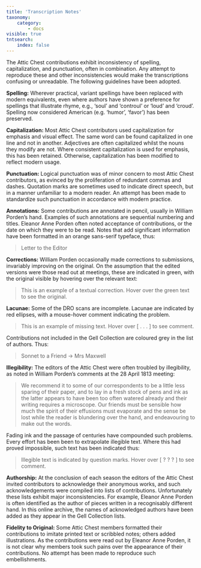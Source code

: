 ```yaml
---
title: 'Transcription Notes'
taxonomy:
    category:
        - docs
visible: true
tntsearch:
    index: false
---
```


The Attic Chest contributions exhibit inconsistency of spelling, capitalization, and punctuation, often in combination. Any attempt to reproduce these and other inconsistencies would make the transcriptions confusing or unreadable. The following guidelines have been adopted.

**Spelling:** Wherever practical, variant spellings have been replaced with modern equivalents, even where authors have shown a preference for spellings that illustrate rhyme, e.g., ‘soul’ and ‘controul’ or ‘loud’ and ‘croud’. Spelling now considered American (e.g. ‘humor’, ‘favor’) has been preserved. 

**Capitalization:** Most Attic Chest contributors used capitalization for emphasis and visual effect. The same word can be found capitalized in one line and not in another. Adjectives are often capitalized whilst the nouns they modify are not. Where consistent capitalization is used for emphasis, this has been retained. Otherwise, capitalization has been modified to reflect modern usage. 

**Punctuation:** Logical punctuation was of minor concern to most Attic Chest contributors, as evinced by the proliferation of redundant commas and dashes. Quotation marks are sometimes used to indicate direct speech, but in a manner unfamiliar to a modern reader. An attempt has been made to standardize such punctuation in accordance with modern practice. 

**Annotations:** Some contributions are annotated in pencil, usually in William Porden’s hand. Examples of such annotations are sequential numbering and titles. Eleanor Anne Porden often noted acceptance of contributions, or the date on which they were to be read. Notes that add significant information have been formatted in an orange sans-serif typeface, thus: 

> <span class="pencil">Letter to the Editor</span> 

**Corrections:** William Porden occasionally made corrections to submissions, invariably improving on the original. On the assumption that the edited versions were those read out at meetings, these are indicated in green, with the original visible by hovering over the relevant text: 

> This is an example of a textual correction. Hover over <span data-tippy="original version here" class="green">the green text</span> to see the original. 

**Lacunae:** Some of the DRO scans are incomplete. Lacunae are indicated by red ellipses, with a mouse-hover comment indicating the problem. 

> This is an example of missing text. Hover over <span data-tippy="Text missing" class="red">[ . . . ]</span> to see comment. 

Contributions not included in the Gell Collection are coloured grey in the list of authors. Thus:

> <span class="grey">Sonnet to a Friend → Mrs Maxwell</span>

**Illegibility:** The editors of the Attic Chest were often troubled by illegibility, as noted in William Porden’s comments at the 28 April 1813 meeting:  

> We recommend it to some of our correspondents to be a little less sparing of their paper, and to lay in a fresh stock of pens and ink as the latter appears to have been too often watered already and their writing requires a microscope. Our friends must be sensible how much the spirit of their effusions must evaporate and the sense be lost while the reader is blundering over the hand, and endeavouring to make out the words.

Fading ink and the passage of centuries have compounded such problems. Every effort has been been to extrapolate illegible text. Where this had proved impossible, such text has been indicated thus:

> Illegible text is indicated by question marks. Hover over <span data-tippy="Greek text" class="red">[ ? ? ? ]</span> to see comment. 

**Authorship:** At the conclusion of each season the editors of the Attic Chest invited contributors to acknowledge their anonymous works, and such acknowledgements were compiled into lists of contributions. Unfortunately these lists exhibit major inconsistencies. For example, Eleanor Anne Porden is often identified as the author of pieces written in a recognisably different hand. In this online archive, the names of acknowledged authors have been added as they appear in the Gell Collection lists.

**Fidelity to Original:** Some Attic Chest members formatted their contributions to imitate printed text or scribbled notes; others added illustrations. As the contributions were read out by Eleanor Anne Porden, it is not clear why members took such pains over the appearance of their contributions. No attempt has been made to reproduce such embellishments.
